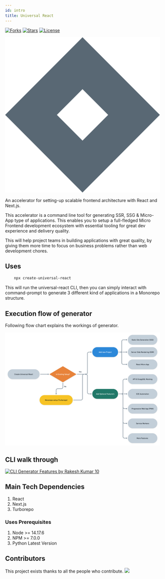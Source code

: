 ```yaml
---
id: intro
title: Universal React
---
```


[![Forks](https://img.shields.io/github/forks/pagesource/universal-react-v2)](https://img.shields.io/github/forks/pagesource/universal-react-v2) [![Stars](https://img.shields.io/github/stars/pagesource/universal-react-v2)](https://img.shields.io/github/stars/pagesource/universal-react-v2) [![License](https://img.shields.io/github/license/pagesource/universal-react-v2)](https://img.shields.io/github/license/pagesource/universal-react-v2)

![UniversalReact](/img/logo.svg)

An accelerator for setting-up scalable frontend architecture with React and Next.js.

This accelerator is a command line tool for generating SSR, SSG & Micro-App type of applications. This enables you to setup a full-fledged Micro Frontend development ecosystem with essential tooling for great dev experience and delivery quality.

This will help project teams in building applications with great quality, by giving them more time to focus on business problems rather than web development chores.

## Uses

```sh
    npx create-universal-react
```

This will run the universal-react CLI, then you can simply interact with command-prompt to generate 3 different kind of applications in a Monorepo structure.

## Execution flow of generator

Following flow chart explains the workings of generator. 

![Execution flow of Universal React generator](/img/universal-react-generator-2x.png)

## CLI walk through 

[![CLI Generator Features by Rakesh Kumar 10](https://s7.gifyu.com/images/Banner018d3b1cbb27ffe53f.jpg)](https://web.microsoftstream.com/video/3b7ca6eb-d0ac-47e9-819b-d3e5e398ba09 "CLI Generator Features by Rakesh Kumar 10")

## Main Tech Dependencies

1. React
2. Next.js
3. Turborepo

### Uses Prerequisites

1. Node >= 14.17.6
2. NPM >= 7.0.0
3. Python Latest Version


## Contributors

This project exists thanks to all the people who contribute.
<a href="https://github.com/pagesource/universal-react-v2/graphs/contributors"><img src="https://opencollective.com/universal-react-v2/contributors.svg?width=890&button=false" /></a>